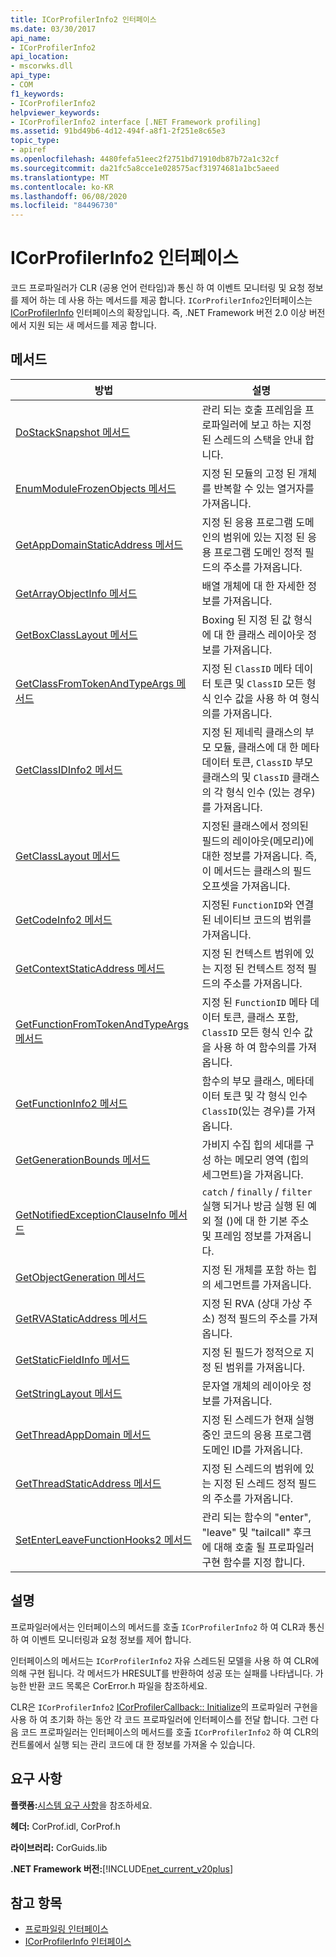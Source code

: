 ```yaml
---
title: ICorProfilerInfo2 인터페이스
ms.date: 03/30/2017
api_name:
- ICorProfilerInfo2
api_location:
- mscorwks.dll
api_type:
- COM
f1_keywords:
- ICorProfilerInfo2
helpviewer_keywords:
- ICorProfilerInfo2 interface [.NET Framework profiling]
ms.assetid: 91bd49b6-4d12-494f-a8f1-2f251e8c65e3
topic_type:
- apiref
ms.openlocfilehash: 4480fefa51eec2f2751bd71910db87b72a1c32cf
ms.sourcegitcommit: da21fc5a8cce1e028575acf31974681a1bc5aeed
ms.translationtype: MT
ms.contentlocale: ko-KR
ms.lasthandoff: 06/08/2020
ms.locfileid: "84496730"
---
```

# <a name="icorprofilerinfo2-interface"></a>ICorProfilerInfo2 인터페이스
코드 프로파일러가 CLR (공용 언어 런타임)과 통신 하 여 이벤트 모니터링 및 요청 정보를 제어 하는 데 사용 하는 메서드를 제공 합니다. `ICorProfilerInfo2`인터페이스는 [ICorProfilerInfo](icorprofilerinfo-interface.md) 인터페이스의 확장입니다. 즉, .NET Framework 버전 2.0 이상 버전에서 지원 되는 새 메서드를 제공 합니다.  
  
## <a name="methods"></a>메서드  
  
|방법|설명|  
|------------|-----------------|  
|[DoStackSnapshot 메서드](icorprofilerinfo2-dostacksnapshot-method.md)|관리 되는 호출 프레임을 프로파일러에 보고 하는 지정 된 스레드의 스택을 안내 합니다.|  
|[EnumModuleFrozenObjects 메서드](icorprofilerinfo2-enummodulefrozenobjects-method.md)|지정 된 모듈의 고정 된 개체를 반복할 수 있는 열거자를 가져옵니다.|  
|[GetAppDomainStaticAddress 메서드](icorprofilerinfo2-getappdomainstaticaddress-method.md)|지정 된 응용 프로그램 도메인의 범위에 있는 지정 된 응용 프로그램 도메인 정적 필드의 주소를 가져옵니다.|  
|[GetArrayObjectInfo 메서드](icorprofilerinfo2-getarrayobjectinfo-method.md)|배열 개체에 대 한 자세한 정보를 가져옵니다.|  
|[GetBoxClassLayout 메서드](icorprofilerinfo2-getboxclasslayout-method.md)|Boxing 된 지정 된 값 형식에 대 한 클래스 레이아웃 정보를 가져옵니다.|  
|[GetClassFromTokenAndTypeArgs 메서드](icorprofilerinfo2-getclassfromtokenandtypeargs-method.md)|지정 된 `ClassID` 메타 데이터 토큰 및 `ClassID` 모든 형식 인수 값을 사용 하 여 형식의를 가져옵니다.|  
|[GetClassIDInfo2 메서드](icorprofilerinfo2-getclassidinfo2-method.md)|지정 된 제네릭 클래스의 부모 모듈, 클래스에 대 한 메타 데이터 토큰, `ClassID` 부모 클래스의 및 `ClassID` 클래스의 각 형식 인수 (있는 경우)를 가져옵니다.|  
|[GetClassLayout 메서드](icorprofilerinfo2-getclasslayout-method.md)|지정된 클래스에서 정의된 필드의 레이아웃(메모리)에 대한 정보를 가져옵니다. 즉, 이 메서드는 클래스의 필드 오프셋을 가져옵니다.|  
|[GetCodeInfo2 메서드](icorprofilerinfo2-getcodeinfo2-method.md)|지정된 `FunctionID`와 연결된 네이티브 코드의 범위를 가져옵니다.|  
|[GetContextStaticAddress 메서드](icorprofilerinfo2-getcontextstaticaddress-method.md)|지정 된 컨텍스트 범위에 있는 지정 된 컨텍스트 정적 필드의 주소를 가져옵니다.|  
|[GetFunctionFromTokenAndTypeArgs 메서드](icorprofilerinfo2-getfunctionfromtokenandtypeargs-method.md)|지정 된 `FunctionID` 메타 데이터 토큰, 클래스 포함, `ClassID` 모든 형식 인수 값을 사용 하 여 함수의를 가져옵니다.|  
|[GetFunctionInfo2 메서드](icorprofilerinfo2-getfunctioninfo2-method.md)|함수의 부모 클래스, 메타데이터 토큰 및 각 형식 인수 `ClassID`(있는 경우)를 가져옵니다.|  
|[GetGenerationBounds 메서드](icorprofilerinfo2-getgenerationbounds-method.md)|가비지 수집 힙의 세대를 구성 하는 메모리 영역 (힙의 세그먼트)을 가져옵니다.|  
|[GetNotifiedExceptionClauseInfo 메서드](icorprofilerinfo2-getnotifiedexceptionclauseinfo-method.md)|`catch` / `finally` / `filter` 실행 되거나 방금 실행 된 예외 절 ()에 대 한 기본 주소 및 프레임 정보를 가져옵니다.|  
|[GetObjectGeneration 메서드](icorprofilerinfo2-getobjectgeneration-method.md)|지정 된 개체를 포함 하는 힙의 세그먼트를 가져옵니다.|  
|[GetRVAStaticAddress 메서드](icorprofilerinfo2-getrvastaticaddress-method.md)|지정 된 RVA (상대 가상 주소) 정적 필드의 주소를 가져옵니다.|  
|[GetStaticFieldInfo 메서드](icorprofilerinfo2-getstaticfieldinfo-method.md)|지정 된 필드가 정적으로 지정 된 범위를 가져옵니다.|  
|[GetStringLayout 메서드](icorprofilerinfo2-getstringlayout-method.md)|문자열 개체의 레이아웃 정보를 가져옵니다.|  
|[GetThreadAppDomain 메서드](icorprofilerinfo2-getthreadappdomain-method.md)|지정 된 스레드가 현재 실행 중인 코드의 응용 프로그램 도메인 ID를 가져옵니다.|  
|[GetThreadStaticAddress 메서드](icorprofilerinfo2-getthreadstaticaddress-method.md)|지정 된 스레드의 범위에 있는 지정 된 스레드 정적 필드의 주소를 가져옵니다.|  
|[SetEnterLeaveFunctionHooks2 메서드](icorprofilerinfo2-setenterleavefunctionhooks2-method.md)|관리 되는 함수의 "enter", "leave" 및 "tailcall" 후크에 대해 호출 될 프로파일러 구현 함수를 지정 합니다.|  
  
## <a name="remarks"></a>설명  
 프로파일러에서는 인터페이스의 메서드를 호출 `ICorProfilerInfo2` 하 여 CLR과 통신 하 여 이벤트 모니터링과 요청 정보를 제어 합니다.  
  
 인터페이스의 메서드는 `ICorProfilerInfo2` 자유 스레드된 모델을 사용 하 여 CLR에 의해 구현 됩니다. 각 메서드가 HRESULT를 반환하여 성공 또는 실패를 나타냅니다. 가능한 반환 코드 목록은 CorError.h 파일을 참조하세요.  
  
 CLR은 `ICorProfilerInfo2` [ICorProfilerCallback:: Initialize](icorprofilercallback-initialize-method.md)의 프로파일러 구현을 사용 하 여 초기화 하는 동안 각 코드 프로파일러에 인터페이스를 전달 합니다. 그런 다음 코드 프로파일러는 인터페이스의 메서드를 호출 `ICorProfilerInfo2` 하 여 CLR의 컨트롤에서 실행 되는 관리 코드에 대 한 정보를 가져올 수 있습니다.  
  
## <a name="requirements"></a>요구 사항  
 **플랫폼:**[시스템 요구 사항](../../get-started/system-requirements.md)을 참조하세요.  
  
 **헤더:** CorProf.idl, CorProf.h  
  
 **라이브러리:** CorGuids.lib  
  
 **.NET Framework 버전:**[!INCLUDE[net_current_v20plus](../../../../includes/net-current-v20plus-md.md)]  
  
## <a name="see-also"></a>참고 항목

- [프로파일링 인터페이스](profiling-interfaces.md)
- [ICorProfilerInfo 인터페이스](icorprofilerinfo-interface.md)

